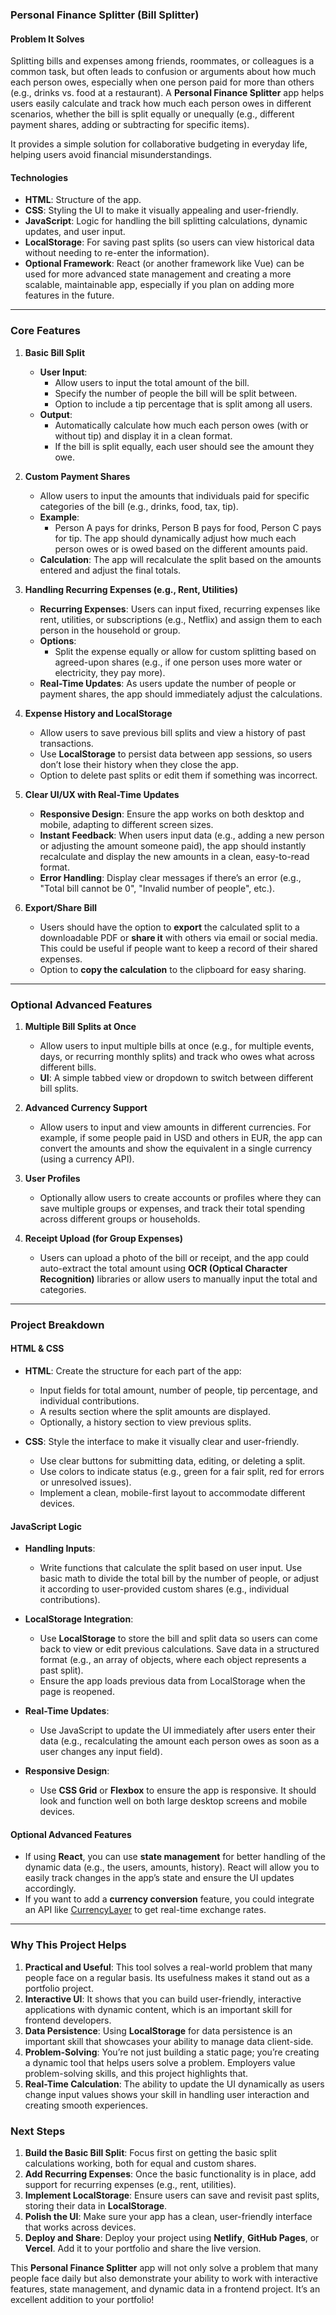 ### **Personal Finance Splitter (Bill Splitter)**

#### **Problem It Solves**
Splitting bills and expenses among friends, roommates, or colleagues is a common task, but often leads to confusion or arguments about how much each person owes, especially when one person paid for more than others (e.g., drinks vs. food at a restaurant). A **Personal Finance Splitter** app helps users easily calculate and track how much each person owes in different scenarios, whether the bill is split equally or unequally (e.g., different payment shares, adding or subtracting for specific items). 

It provides a simple solution for collaborative budgeting in everyday life, helping users avoid financial misunderstandings.

#### **Technologies**
- **HTML**: Structure of the app.
- **CSS**: Styling the UI to make it visually appealing and user-friendly.
- **JavaScript**: Logic for handling the bill splitting calculations, dynamic updates, and user input.
- **LocalStorage**: For saving past splits (so users can view historical data without needing to re-enter the information).
- **Optional Framework**: React (or another framework like Vue) can be used for more advanced state management and creating a more scalable, maintainable app, especially if you plan on adding more features in the future.

---

### **Core Features**

1. **Basic Bill Split**
   - **User Input**: 
     - Allow users to input the total amount of the bill.
     - Specify the number of people the bill will be split between.
     - Option to include a tip percentage that is split among all users.
   - **Output**:
     - Automatically calculate how much each person owes (with or without tip) and display it in a clean format.
     - If the bill is split equally, each user should see the amount they owe.
   
2. **Custom Payment Shares**
   - Allow users to input the amounts that individuals paid for specific categories of the bill (e.g., drinks, food, tax, tip).
   - **Example**:
     - Person A pays for drinks, Person B pays for food, Person C pays for tip. The app should dynamically adjust how much each person owes or is owed based on the different amounts paid.
   - **Calculation**: The app will recalculate the split based on the amounts entered and adjust the final totals.

3. **Handling Recurring Expenses (e.g., Rent, Utilities)**
   - **Recurring Expenses**: Users can input fixed, recurring expenses like rent, utilities, or subscriptions (e.g., Netflix) and assign them to each person in the household or group.
   - **Options**:
     - Split the expense equally or allow for custom splitting based on agreed-upon shares (e.g., if one person uses more water or electricity, they pay more).
   - **Real-Time Updates**: As users update the number of people or payment shares, the app should immediately adjust the calculations.

4. **Expense History and LocalStorage**
   - Allow users to save previous bill splits and view a history of past transactions.
   - Use **LocalStorage** to persist data between app sessions, so users don’t lose their history when they close the app.
   - Option to delete past splits or edit them if something was incorrect.

5. **Clear UI/UX with Real-Time Updates**
   - **Responsive Design**: Ensure the app works on both desktop and mobile, adapting to different screen sizes.
   - **Instant Feedback**: When users input data (e.g., adding a new person or adjusting the amount someone paid), the app should instantly recalculate and display the new amounts in a clean, easy-to-read format.
   - **Error Handling**: Display clear messages if there’s an error (e.g., "Total bill cannot be 0", "Invalid number of people", etc.).

6. **Export/Share Bill**
   - Users should have the option to **export** the calculated split to a downloadable PDF or **share it** with others via email or social media. This could be useful if people want to keep a record of their shared expenses.
   - Option to **copy the calculation** to the clipboard for easy sharing.

---

### **Optional Advanced Features**

1. **Multiple Bill Splits at Once**
   - Allow users to input multiple bills at once (e.g., for multiple events, days, or recurring monthly splits) and track who owes what across different bills.
   - **UI**: A simple tabbed view or dropdown to switch between different bill splits.

2. **Advanced Currency Support**
   - Allow users to input and view amounts in different currencies. For example, if some people paid in USD and others in EUR, the app can convert the amounts and show the equivalent in a single currency (using a currency API).
   
3. **User Profiles**
   - Optionally allow users to create accounts or profiles where they can save multiple groups or expenses, and track their total spending across different groups or households.
   
4. **Receipt Upload (for Group Expenses)**
   - Users can upload a photo of the bill or receipt, and the app could auto-extract the total amount using **OCR (Optical Character Recognition)** libraries or allow users to manually input the total and categories.
   
---

### **Project Breakdown**

#### **HTML & CSS**
- **HTML**: Create the structure for each part of the app:
  - Input fields for total amount, number of people, tip percentage, and individual contributions.
  - A results section where the split amounts are displayed.
  - Optionally, a history section to view previous splits.
  
- **CSS**: Style the interface to make it visually clear and user-friendly.
  - Use clear buttons for submitting data, editing, or deleting a split.
  - Use colors to indicate status (e.g., green for a fair split, red for errors or unresolved issues).
  - Implement a clean, mobile-first layout to accommodate different devices.

#### **JavaScript Logic**
- **Handling Inputs**:
  - Write functions that calculate the split based on user input. Use basic math to divide the total bill by the number of people, or adjust it according to user-provided custom shares (e.g., individual contributions).
  
- **LocalStorage Integration**:
  - Use **LocalStorage** to store the bill and split data so users can come back to view or edit previous calculations. Save data in a structured format (e.g., an array of objects, where each object represents a past split).
  - Ensure the app loads previous data from LocalStorage when the page is reopened.

- **Real-Time Updates**:
  - Use JavaScript to update the UI immediately after users enter their data (e.g., recalculating the amount each person owes as soon as a user changes any input field).

- **Responsive Design**:
  - Use **CSS Grid** or **Flexbox** to ensure the app is responsive. It should look and function well on both large desktop screens and mobile devices.

#### **Optional Advanced Features**
- If using **React**, you can use **state management** for better handling of the dynamic data (e.g., the users, amounts, history). React will allow you to easily track changes in the app’s state and ensure the UI updates accordingly.
- If you want to add a **currency conversion** feature, you could integrate an API like [CurrencyLayer](https://currencylayer.com/) to get real-time exchange rates.

---

### **Why This Project Helps**

1. **Practical and Useful**: This tool solves a real-world problem that many people face on a regular basis. Its usefulness makes it stand out as a portfolio project.
2. **Interactive UI**: It shows that you can build user-friendly, interactive applications with dynamic content, which is an important skill for frontend developers.
3. **Data Persistence**: Using **LocalStorage** for data persistence is an important skill that showcases your ability to manage data client-side.
4. **Problem-Solving**: You’re not just building a static page; you’re creating a dynamic tool that helps users solve a problem. Employers value problem-solving skills, and this project highlights that.
5. **Real-Time Calculation**: The ability to update the UI dynamically as users change input values shows your skill in handling user interaction and creating smooth experiences.

### **Next Steps**

1. **Build the Basic Bill Split**: Focus first on getting the basic split calculations working, both for equal and custom shares.
2. **Add Recurring Expenses**: Once the basic functionality is in place, add support for recurring expenses (e.g., rent, utilities).
3. **Implement LocalStorage**: Ensure users can save and revisit past splits, storing their data in **LocalStorage**.
4. **Polish the UI**: Make sure your app has a clean, user-friendly interface that works across devices.
5. **Deploy and Share**: Deploy your project using **Netlify**, **GitHub Pages**, or **Vercel**. Add it to your portfolio and share the live version.

This **Personal Finance Splitter** app will not only solve a problem that many people face daily but also demonstrate your ability to work with interactive features, state management, and dynamic data in a frontend project. It’s an excellent addition to your portfolio!